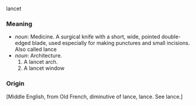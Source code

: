 lancet
### Meaning
+ _noun_: Medicine. A surgical knife with a short, wide, pointed double-edged blade, used especially for making punctures and small incisions. Also called lance
+ _noun_: Architecture.
   1. A lancet arch.
   2. A lancet window

### Origin

[Middle English, from Old French, diminutive of lance, lance. See lance.]
